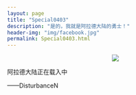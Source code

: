 ```yaml
---
layout: page
title: "Special0403"
description: "是的，我就是阿拉德大陆的勇士！"
header-img: "img/facebook.jpg"
permalink: Special0403.html
---
```


<head>
    <bgsound src="http://7xo125.com1.z0.glb.clouddn.com/birthday.mp3" autostart=true loop="-1">
</head>

<center>
    <p><img src="http://7xo125.com1.z0.glb.clouddn.com/disturbancen.png" align="center"></p>
</center>

阿拉德大陆正在载入中

——DisturbanceN

